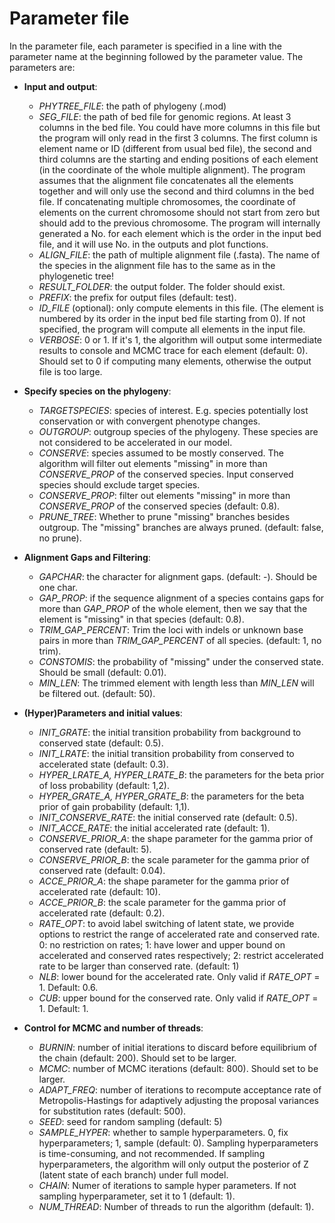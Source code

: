 # Parameter file
In the parameter file, each parameter is specified in a line with the parameter name at the beginning followed by the parameter value. The parameters are: 
* **Input and output**: 
  * *PHYTREE_FILE*: the path of phylogeny (.mod)  
  * *SEG_FILE*: the path of bed file for genomic regions. At least 3 columns in the bed file. You could have more columns in this file but the program will only read in the first 3 columns. The first column is element name or ID (different from usual bed file), the second and third columns are the starting and ending positions of each element (in the coordinate of the whole multiple alignment). The program assumes that the alignment file concatenates all the elements together and will only use the second and third columns in the bed file. If concatenating multiple chromosomes, the coordinate of elements on the current chromosome should not start from zero but should add to the previous chromosome. The program will internally generated a No. for each element which is the order in the input bed file, and it will use No. in the outputs and plot functions.
  * *ALIGN_FILE*: the path of multiple alignment file (.fasta). The name of the species in the alignment file has to the same as in the phylogenetic tree!
  * *RESULT_FOLDER*: the output folder. The folder should exist.
  * *PREFIX*: the prefix for output files (default: test).
  * *ID_FILE* (optional): only compute elements in this file. (The element is numbered by its order in the input bed file starting from 0). If not specified, the program will compute all elements in the input file.  
  * *VERBOSE*: 0 or 1. If it's 1, the algorithm will output some intermediate results to console and MCMC trace for each element (default: 0). Should set to 0 if computing many elements, otherwise the output file is too large. 
 
* **Specify species on the phylogeny**:
  * *TARGETSPECIES*: species of interest. E.g. species potentially lost conservation or with convergent phenotype changes.
  * *OUTGROUP*: outgroup species of the phylogeny. These species are not considered to be accelerated in our model. 
  * *CONSERVE*: species assumed to be mostly conserved. The algorithm will filter out elements "missing" in more than *CONSERVE_PROP* of the conserved species. Input conserved species should exclude target species.
  * *CONSERVE_PROP*: filter out elements "missing" in more than *CONSERVE_PROP* of the conserved species (default: 0.8).
  * *PRUNE_TREE*: Whether to prune "missing" branches besides outgroup. The "missing" branches are always pruned. (default: false, no prune).
  
* **Alignment Gaps and Filtering**:  
  * *GAPCHAR*: the character for alignment gaps. (default: -). Should be one char.
  * *GAP_PROP*: if the sequence alignment of a species contains gaps for more than *GAP_PROP* of the whole element, then we say that the element is "missing" in that species (default: 0.8).   
  * *TRIM_GAP_PERCENT*: Trim the loci with indels or unknown base pairs in more than *TRIM_GAP_PERCENT* of all species. (default: 1, no trim).
  * *CONSTOMIS*: the probability of "missing" under the conserved state. Should be small (default: 0.01). 
  * *MIN_LEN*: The trimmed element with length less than *MIN_LEN* will be filtered out. (default: 50).

* **(Hyper)Parameters and initial values**:
  * *INIT_GRATE*: the initial transition probability from background to conserved state (default: 0.5).
  * *INIT_LRATE*: the initial transition probability from conserved to accelerated state (default: 0.3).
  * *HYPER_LRATE_A, HYPER_LRATE_B*: the parameters for the beta prior of loss probability (default: 1,2).
  * *HYPER_GRATE_A, HYPER_GRATE_B*: the parameters for the beta prior of gain probability (default: 1,1).
  * *INIT_CONSERVE_RATE*: the initial conserved rate (default: 0.5).
  * *INIT_ACCE_RATE*: the initial accelerated rate (default: 1).
  * *CONSERVE_PRIOR_A*: the shape parameter for the gamma prior of conserved rate (default: 5).
  * *CONSERVE_PRIOR_B*: the scale parameter for the gamma prior of conserved rate (default: 0.04).
  * *ACCE_PRIOR_A*: the shape parameter for the gamma prior of accelerated rate (default: 10).
  * *ACCE_PRIOR_B*: the scale parameter for the gamma prior of accelerated rate (default: 0.2).
  * *RATE_OPT*: to avoid label switching of latent state, we provide options to restrict the range of accelerated rate and conserved rate. 0: no restriction on rates; 1: have lower and upper bound on accelerated and conserved rates respectively; 2: restrict accelerated rate to be larger than conserved rate. (default: 1)
  * *NLB*: lower bound for the accelerated rate. Only valid if *RATE_OPT* = 1. Default: 0.6.
  * *CUB*: upper bound for the conserved rate. Only valid if *RATE_OPT* = 1. Default: 1.

* **Control for MCMC and number of threads**: 
  * *BURNIN*: number of initial iterations to discard before equilibrium of the chain (default: 200). Should set to be larger.
  * *MCMC*: number of MCMC iterations (default: 800). Should set to be larger. 
  * *ADAPT_FREQ*: number of iterations to recompute acceptance rate of Metropolis-Hastings for adaptively adjusting the proposal variances for substitution rates (default: 500).
  * *SEED*: seed for random sampling (default: 5)
  * *SAMPLE_HYPER*: whether to sample hyperparameters. 0, fix hyperparameters; 1, sample (default: 0). Sampling hyperparameters is time-consuming, and not recommended. If sampling hyperparameters, the algorithm will only output the posterior of Z (latent state of each branch) under full model. 
  * *CHAIN*: Numer of iterations to sample hyper parameters. If not sampling hyperparameter, set it to 1 (default: 1).
  * *NUM_THREAD*: Number of threads to run the algorithm (default: 1).

